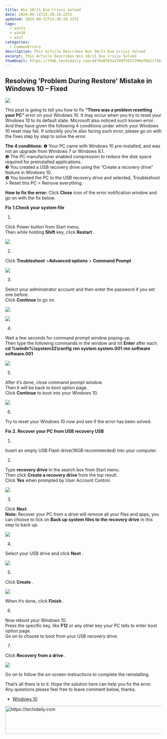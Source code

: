```yaml
---
title: Win 10/11 Exe Crisis Solved
date: 2024-09-11T15:20:19.237Z
updated: 2024-09-12T15:20:19.237Z
tags:
  - win11
  - win10
  - win7
categories:
  - CommonErrors
description: This Article Describes Win 10/11 Exe Crisis Solved
excerpt: This Article Describes Win 10/11 Exe Crisis Solved
thumbnail: https://thmb.techidaily.com/d470a8543a2f89f5d2f298ef8b2cf16fd1cc9e45357c3c35eb8b5e2445a5ba07.jpg
---
```


## Resolving 'Problem During Restore' Mistake in Windows 10 – Fixed

![](https://images.drivereasy.com/wp-content/uploads/2017/05/1-18.jpg)

 This post is going to tell you how to fix **“There was a problem resetting your PC”**  error on your Windows 10\. It may occur when you try to reset your Windows 10 to its default state. Microsoft also noticed such known error. And they have given the following 4 conditions under which your Windows 10 reset may fail. If unluckily you’re also facing such error, please go on with the fixes step by step to solve the error.

**The 4 conditions:**
 ❶ Your PC came with Windows 10 pre-installed, and was not an upgrade from Windows 7 or Windows 8.1.  
 ❷ The PC manufacturer enabled compression to reduce the disk space required for preinstalled applications.  
 ❸ You created a USB recovery drive using the “Create a recovery drive” feature in Windows 10.  
 ❹ You booted the PC to the USB recovery drive and selected, Troubleshoot > Reset this PC > Remove everything.

 **How to fix the error:**
 Click **Close**  icon of the error notification window and go on with the fix below.

**Fix 1.Check your system file**

 1)  

 Click Power button from Start menu.  
 Then while holding **Shift**  key, click **Restart** .

![](https://images.drivereasy.com/wp-content/uploads/2017/05/2-17.jpg)

 2)  

 Click **Troubleshoot**  \>**Advanced options**  \> **Command Prompt** .

![](https://images.drivereasy.com/wp-content/uploads/2017/05/3-18.jpg)

 3)  

 Select your administrator account and then enter the password if you set one before.  
 Click **Continue**  to go on.

![](https://images.drivereasy.com/wp-content/uploads/2017/05/4-20.jpg)

![](https://images.drivereasy.com/wp-content/uploads/2017/05/5-14.jpg)

 4)  

 Wait a few seconds for command prompt window poping-up.  
 Then type the following commands in the window and hit **Enter**  after each.  
 **cd %windir%\\system32\\config**
 **ren system system.001**
**ren software software.001**

![](https://images.drivereasy.com/wp-content/uploads/2017/05/6-15.jpg)

 5)  

 After it’s done, close command prompt window.  
 Then it will be back to boot option page.  
 Click **Continue** to boot into your Windows 10.

![](https://images.drivereasy.com/wp-content/uploads/2017/05/7-9.jpg)

 6)  

 Try to reset your Windows 10 now and see if the error has been solved.

**Fix 2\. Recover your PC from USB recovery USB**

 1)  

 Insert an empty USB Flash drive(16GB recommended) into your computer.

 2)  

 Type **recovery drive**  in the search box from Start menu.  
 Then click **Create a recovery drive**  from the top result.  
 Click **Yes**  when prompted by User Account Control.

![](https://images.drivereasy.com/wp-content/uploads/2017/05/8-10.jpg)

 3)  

 Click **Next** .  
**Note:**
 Recover your PC from a drive will remove all your files and apps, you can choose to tick on **Back up system files to the recovery drive** in this step to back up.

![](https://images.drivereasy.com/wp-content/uploads/2017/05/10-7.jpg)

 4)  

 Select your USB drive and click **Next** .

![](https://images.drivereasy.com/wp-content/uploads/2017/05/12-2.jpg)

 5)  

 Click **Create** .

![](https://images.drivereasy.com/wp-content/uploads/2017/05/13-1.jpg)

 When it’s done, click **Finish** .

 6)  

 Now reboot your Windows 10.  
 Press the specific key, like **F12** or any other key your PC tells to enter boot option page.  
 Go on to choose to boot from your USB recovery drive.

 7)  

 Click **Recovery from a drive** .

![](https://images.drivereasy.com/wp-content/uploads/2017/05/14-2.jpg)

Go on to follow the on-screen instructions to complete the reinstalling.

 That’s all there is to it. Hope the solution here can help you fix the error.  
 Any questions please feel free to leave comment below, thanks.

* [Windows 10](https://tools.techidaily.com/drivereasy/download/)

<ins class="adsbygoogle"
     style="display:block"
     data-ad-format="autorelaxed"
     data-ad-client="ca-pub-7571918770474297"
     data-ad-slot="1223367746"></ins>

<ins class="adsbygoogle"
     style="display:block"
     data-ad-client="ca-pub-7571918770474297"
     data-ad-slot="8358498916"
     data-ad-format="auto"
     data-full-width-responsive="true"></ins>



<!-- affiliate ads begin -->
<a href="https://appsumo.8odi.net/c/5597632/2123730/7443" target="_top" id="2123730">
  <img src="//a.impactradius-go.com/display-ad/7443-2123730" border="0" alt="https://techidaily.com" width="728" height="90"/>
</a>
<img height="0" width="0" src="https://appsumo.8odi.net/i/5597632/2123730/7443" style="position:absolute;visibility:hidden;" border="0" />
<!-- affiliate ads end -->

